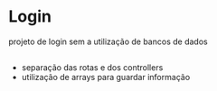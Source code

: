 # Login
projeto de login sem a utilização de bancos de dados

##
- separação das rotas e dos controllers
- utilização de arrays para guardar informação
